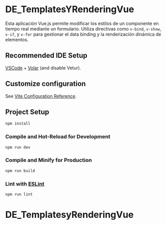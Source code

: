 # DE_TemplatesYRenderingVue

Esta aplicación Vue.js permite modificar los estilos de un componente en tiempo real mediante un formulario. Utiliza directivas como `v-bind`, `v-show`, `v-if`, y `v-for` para gestionar el data binding y la renderización dinámica de elementos.


## Recommended IDE Setup

[VSCode](https://code.visualstudio.com/) + [Volar](https://marketplace.visualstudio.com/items?itemName=Vue.volar) (and disable Vetur).

## Customize configuration

See [Vite Configuration Reference](https://vitejs.dev/config/).

## Project Setup

```sh
npm install
```

### Compile and Hot-Reload for Development

```sh
npm run dev
```

### Compile and Minify for Production

```sh
npm run build
```

### Lint with [ESLint](https://eslint.org/)

```sh
npm run lint
```
# DE_TemplatesyRenderingVue
